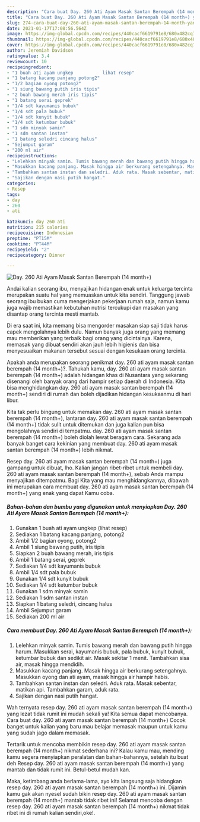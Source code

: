 ```yaml
---
description: "Cara buat Day. 260 Ati Ayam Masak Santan Berempah (14 month+) yang nikmat Untuk Jualan"
title: "Cara buat Day. 260 Ati Ayam Masak Santan Berempah (14 month+) yang nikmat Untuk Jualan"
slug: 274-cara-buat-day-260-ati-ayam-masak-santan-berempah-14-month-yang-nikmat-untuk-jualan
date: 2021-01-17T17:08:56.564Z
image: https://img-global.cpcdn.com/recipes/440cacf6619791e8/680x482cq70/day-260-ati-ayam-masak-santan-berempah-14-month-foto-resep-utama.jpg
thumbnail: https://img-global.cpcdn.com/recipes/440cacf6619791e8/680x482cq70/day-260-ati-ayam-masak-santan-berempah-14-month-foto-resep-utama.jpg
cover: https://img-global.cpcdn.com/recipes/440cacf6619791e8/680x482cq70/day-260-ati-ayam-masak-santan-berempah-14-month-foto-resep-utama.jpg
author: Jeremiah Davidson
ratingvalue: 3.4
reviewcount: 10
recipeingredient:
- "1 buah ati ayam ungkep           lihat resep"
- "1 batang kacang panjang potong2"
- "1/2 bagian oyong potong2"
- "1 siung bawang putih iris tipis"
- "2 buah bawang merah iris tipis"
- "1 batang serai geprek"
- "1/4 sdt kayumanis bubuk"
- "1/4 sdt pala bubuk"
- "1/4 sdt kunyit bubuk"
- "1/4 sdt ketumbar bubuk"
- "1 sdm minyak samin"
- "1 sdm santan instan"
- "1 batang seledri cincang halus"
- "Sejumput garam"
- "200 ml air"
recipeinstructions:
- "Lelehkan minyak samin. Tumis bawang merah dan bawang putih hingga harum. Masukkan serai, kayumanis bubuk, pala bubuk, kunyit bubuk, ketumbar bubuk dan sedikit air. Masak sekitar 1 menit. Tambahkan sisa air, masak hingga mendidih."
- "Masukkan kacang panjang. Masak hingga air berkurang setengahnya. Masukkan oyong dan ati ayam, masak hingga air hampir habis."
- "Tambahkan santan instan dan seledri. Aduk rata. Masak sebentar, matikan api. Tambahkan garam, aduk rata."
- "Sajikan dengan nasi putih hangat."
categories:
- Resep
tags:
- day
- 260
- ati

katakunci: day 260 ati 
nutrition: 215 calories
recipecuisine: Indonesian
preptime: "PT15M"
cooktime: "PT44M"
recipeyield: "2"
recipecategory: Dinner

---
```



![Day. 260 Ati Ayam Masak Santan Berempah (14 month+)](https://img-global.cpcdn.com/recipes/440cacf6619791e8/680x482cq70/day-260-ati-ayam-masak-santan-berempah-14-month-foto-resep-utama.jpg)

Andai kalian seorang ibu, menyajikan hidangan enak untuk keluarga tercinta merupakan suatu hal yang memuaskan untuk kita sendiri. Tanggung jawab seorang ibu bukan cuma mengerjakan pekerjaan rumah saja, namun kamu juga wajib memastikan kebutuhan nutrisi tercukupi dan masakan yang disantap orang tercinta mesti mantab.

Di era  saat ini, kita memang bisa mengorder masakan siap saji tidak harus capek mengolahnya lebih dulu. Namun banyak juga orang yang memang mau memberikan yang terbaik bagi orang yang dicintainya. Karena, memasak yang dibuat sendiri akan jauh lebih higienis dan bisa menyesuaikan makanan tersebut sesuai dengan kesukaan orang tercinta. 



Apakah anda merupakan seorang penikmat day. 260 ati ayam masak santan berempah (14 month+)?. Tahukah kamu, day. 260 ati ayam masak santan berempah (14 month+) adalah hidangan khas di Nusantara yang sekarang disenangi oleh banyak orang dari hampir setiap daerah di Indonesia. Kita bisa menghidangkan day. 260 ati ayam masak santan berempah (14 month+) sendiri di rumah dan boleh dijadikan hidangan kesukaanmu di hari libur.

Kita tak perlu bingung untuk memakan day. 260 ati ayam masak santan berempah (14 month+), lantaran day. 260 ati ayam masak santan berempah (14 month+) tidak sulit untuk ditemukan dan juga kalian pun bisa mengolahnya sendiri di tempatmu. day. 260 ati ayam masak santan berempah (14 month+) boleh diolah lewat beragam cara. Sekarang ada banyak banget cara kekinian yang membuat day. 260 ati ayam masak santan berempah (14 month+) lebih nikmat.

Resep day. 260 ati ayam masak santan berempah (14 month+) juga gampang untuk dibuat, lho. Kalian jangan ribet-ribet untuk membeli day. 260 ati ayam masak santan berempah (14 month+), sebab Anda mampu menyajikan ditempatmu. Bagi Kita yang mau menghidangkannya, dibawah ini merupakan cara membuat day. 260 ati ayam masak santan berempah (14 month+) yang enak yang dapat Kamu coba.

<!--inarticleads1-->

##### Bahan-bahan dan bumbu yang digunakan untuk menyiapkan Day. 260 Ati Ayam Masak Santan Berempah (14 month+):

1. Gunakan 1 buah ati ayam ungkep           (lihat resep)
1. Sediakan 1 batang kacang panjang, potong2
1. Ambil 1/2 bagian oyong, potong2
1. Ambil 1 siung bawang putih, iris tipis
1. Siapkan 2 buah bawang merah, iris tipis
1. Ambil 1 batang serai, geprek
1. Sediakan 1/4 sdt kayumanis bubuk
1. Ambil 1/4 sdt pala bubuk
1. Gunakan 1/4 sdt kunyit bubuk
1. Sediakan 1/4 sdt ketumbar bubuk
1. Gunakan 1 sdm minyak samin
1. Sediakan 1 sdm santan instan
1. Siapkan 1 batang seledri, cincang halus
1. Ambil Sejumput garam
1. Sediakan 200 ml air




<!--inarticleads2-->

##### Cara membuat Day. 260 Ati Ayam Masak Santan Berempah (14 month+):

1. Lelehkan minyak samin. Tumis bawang merah dan bawang putih hingga harum. Masukkan serai, kayumanis bubuk, pala bubuk, kunyit bubuk, ketumbar bubuk dan sedikit air. Masak sekitar 1 menit. Tambahkan sisa air, masak hingga mendidih.
1. Masukkan kacang panjang. Masak hingga air berkurang setengahnya. Masukkan oyong dan ati ayam, masak hingga air hampir habis.
1. Tambahkan santan instan dan seledri. Aduk rata. Masak sebentar, matikan api. Tambahkan garam, aduk rata.
1. Sajikan dengan nasi putih hangat.




Wah ternyata resep day. 260 ati ayam masak santan berempah (14 month+) yang lezat tidak rumit ini mudah sekali ya! Kita semua dapat mencobanya. Cara buat day. 260 ati ayam masak santan berempah (14 month+) Cocok banget untuk kalian yang baru mau belajar memasak maupun untuk kamu yang sudah jago dalam memasak.

Tertarik untuk mencoba membikin resep day. 260 ati ayam masak santan berempah (14 month+) nikmat sederhana ini? Kalau kamu mau, mending kamu segera menyiapkan peralatan dan bahan-bahannya, setelah itu buat deh Resep day. 260 ati ayam masak santan berempah (14 month+) yang mantab dan tidak rumit ini. Betul-betul mudah kan. 

Maka, ketimbang anda berlama-lama, ayo kita langsung saja hidangkan resep day. 260 ati ayam masak santan berempah (14 month+) ini. Dijamin kamu gak akan nyesel sudah bikin resep day. 260 ati ayam masak santan berempah (14 month+) mantab tidak ribet ini! Selamat mencoba dengan resep day. 260 ati ayam masak santan berempah (14 month+) nikmat tidak ribet ini di rumah kalian sendiri,oke!.

